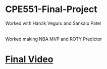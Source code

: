 # CPE551-Final-Project
Worked with Hardik Veguru and Sankalp Patel


######
Worked making NBA MVP and ROTY Predictor

# [Final Video](https://youtu.be/BI2hOSQGou4)
